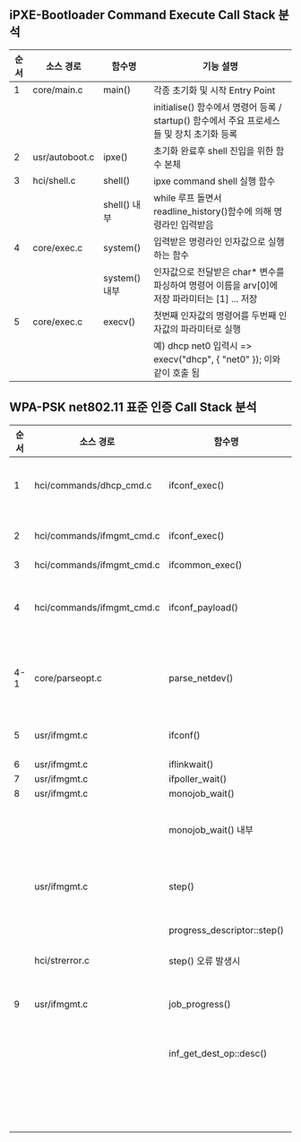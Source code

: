 ## iPXE-Bootloader Command Execute Call Stack 분석

순서 | 소스 경로      | 함수명        | 기능 설명
-----|----------------|---------------|------------------------------
   1 | core/main.c    | main()        | 각종 초기화 및 시작 Entry Point
     |                |               | initialise() 함수에서 명령어 등록 / startup() 함수에서 주요 프로세스들 및 장치 초기화 등록
   2 | usr/autoboot.c | ipxe()        | 초기화 완료후 shell 진입을 위한 함수 본체
   3 | hci/shell.c    | shell()       | ipxe command shell 실행 함수
     |                | shell() 내부  | while 루프 돌면서 readline_history()함수에 의해 명령라인 입력받음
   4 | core/exec.c    | system()      | 입력받은 명령라인 인자값으로 실행하는 함수
     |                | system() 내부 | 인자값으로 전달받은 char* 변수를 파싱하여 명령어 이름을 arv[0]에 저장 파라미터는 [1] ... 저장
   5 | core/exec.c    | execv()       | 첫번째 인자값의 명령어를 두번째 인자값의 파라미터로 실행
     |                |               | 예) dhcp net0 입력시 => execv("dhcp", { "net0" }); 이와 같이 호출 됨

## WPA-PSK net802.11 표준 인증 Call Stack 분석

순서 | 소스 경로                 | 함수명                      | 기능 설명
-----|---------------------------|-----------------------------|------------------------------
   1 | hci/commands/dhcp_cmd.c   | ifconf_exec()               | dhcp 명령어는 내부적으로 ifconf 명령으로 alias 되어 있음(맨아래 하단 command 구조체 참조
   2 | hci/commands/ifmgmt_cmd.c | ifconf_exec()               | ifcommon_exec() 호출하도록 되어있음 (다른 구문은 없음)
   3 | hci/commands/ifmgmt_cmd.c | ifcommon_exec()             | 
   4 | hci/commands/ifmgmt_cmd.c | ifconf_payload()            | 타겟 인터페이스가 존재할 경우, 해당 인터페이스에 등록된 payload() 호출, 아닌경우 모든 인터페이스에 대해 체크후 실행
 4-1 | core/parseopt.c           | parse_netdev()              | 타겟 인터페이스가 존재할 경우, 명령라인 파싱을 통해 인터페이스 구하여 interface 구조체에 값 할당후 리턴
   5 | usr/ifmgmt.c              | ifconf()                    | 설정한 config 값을 바탕으로 dhcp 서버 혹은 고정 아이피 할당 요청
   6 | usr/ifmgmt.c              | iflinkwait()                | 
   7 | usr/ifmgmt.c              | ifpoller_wait()             |
   8 | usr/ifmgmt.c              | monojob_wait()              | 
     |                           | monojob_wait() 내부         | 루프 돌면서 해당 인터페이스의 처리요청을 위해 등록된 칩셋에 대해 등록된 프로세스 함수 실행을 통한 처리
     | usr/ifmgmt.c              | step()                      | 프로세스 함수 실행과 더불어 가장 기초적인 스케줄링이 수행됨(라운드 로빈 / Double Linked List 이용)
     |                           | progress_descriptor::step() | 분석된 인터페이스에 해당하는 프로세스 함수 실행
     | hci/strerror.c            | step() 오류 발생시          | 해당 오류에 대한 상태번호 문자열을 리턴받아 출력
   9 | usr/ifmgmt.c              | job_progress()              | inf_get_dest_op 매크로 함수를 이용하여 도착지 인터페이스 분석을 통한 해당 기능 실행으로 보여짐
     |                           | inf_get_dest_op::desc()     | PERMANENT_PROCESS 매크로를 이용하여 함수가 등록됨
     |                           |                             | step() 함수에서 WPA-PSK 관련 기능들이 실행되어 지는 것으로 보임(조금 더 분석 필요)

